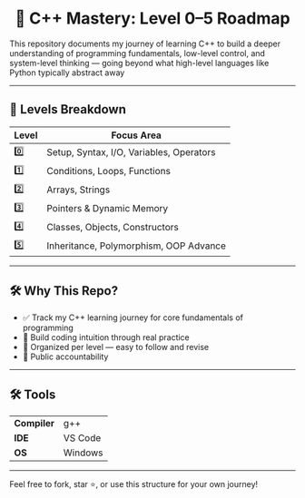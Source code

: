 <div align="center">
  <h1>🚀 C++ Mastery: Level 0–5 Roadmap</h1>
</div>
<p>
This repository documents my journey of learning C++ to build a deeper understanding of programming fundamentals, low-level control, and system-level thinking — going beyond what high-level languages like Python typically abstract away
</p>

<hr>

<h2>📌 Levels Breakdown</h2>

<table>
  <thead>
    <tr>
      <th>Level</th>
      <th>Focus Area</th>
    </tr>
  </thead>
  <tbody>
    <tr><td>0️⃣</td><td>Setup, Syntax, I/O, Variables, Operators</td></tr>
    <tr><td>1️⃣</td><td>Conditions, Loops, Functions</td></tr>
    <tr><td>2️⃣</td><td>Arrays, Strings</td></tr>
    <tr><td>3️⃣</td><td>Pointers & Dynamic Memory</td></tr>
    <tr><td>4️⃣</td><td>Classes, Objects, Constructors</td></tr>
    <tr><td>5️⃣</td><td>Inheritance, Polymorphism, OOP Advance</td></tr>
    
  </tbody>
</table>

<hr>

<h2>🛠️ Why This Repo?</h2>

<ul>
  <li>✅ Track my C++ learning journey for core fundamentals of programming</li>
  <li>🧠 Build coding intuition through real practice</li>
  <li>🧩 Organized per level — easy to follow and revise</li>
  <li>💼 Public accountability</li>
</ul>

---

## 🛠️ Tools

<table>
  <tr><td><b>Compiler</b></td><td>g++</td></tr>
  <tr><td><b>IDE</b></td><td>VS Code</td></tr>
  <tr><td><b>OS</b></td><td>Windows</td></tr>
</table>
<hr>

<p>Feel free to fork, star ⭐, or use this structure for your own journey!</p>
